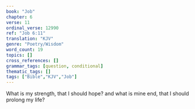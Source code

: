 ```yaml
---
book: "Job"
chapter: 6
verse: 11
ordinal_verse: 12990
ref: "Job 6:11"
translation: "KJV"
genre: "Poetry/Wisdom"
word_count: 19
topics: []
cross_references: []
grammar_tags: [question, conditional]
thematic_tags: []
tags: ["Bible","KJV","Job"]
---
```

What is my strength, that I should hope? and what is mine end, that I should prolong my life?
